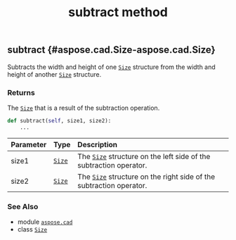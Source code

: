 ﻿---
title: subtract method
second_title: Aspose.CAD for Python via .NET API References
description: 
type: docs
weight: 50
url: /aspose.cad/size/subtract/
is_root: false
---

## subtract {#aspose.cad.Size-aspose.cad.Size}

Subtracts the width and height of one [`Size`](/cad/python-net/aspose.cad/size) structure from the width and height of another [`Size`](/cad/python-net/aspose.cad/size) structure.


### Returns 


The [`Size`](/cad/python-net/aspose.cad/size) that is a result of the subtraction operation.


```python
def subtract(self, size1, size2):
    ...
```


| Parameter | Type | Description |
| :- | :- | :- |
| size1 | [`Size`](/cad/python-net/aspose.cad/size) | The [`Size`](/cad/python-net/aspose.cad/size) structure on the left side of the subtraction operator. |
| size2 | [`Size`](/cad/python-net/aspose.cad/size) | The [`Size`](/cad/python-net/aspose.cad/size) structure on the right side of the subtraction operator. |



### See Also
* module [`aspose.cad`](../../)
* class [`Size`](/cad/python-net/aspose.cad/size)
